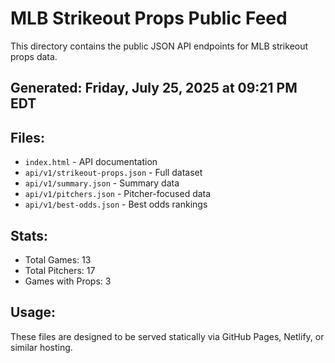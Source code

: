 # MLB Strikeout Props Public Feed

This directory contains the public JSON API endpoints for MLB strikeout props data.

## Generated: Friday, July 25, 2025 at 09:21 PM EDT

## Files:
- `index.html` - API documentation
- `api/v1/strikeout-props.json` - Full dataset
- `api/v1/summary.json` - Summary data
- `api/v1/pitchers.json` - Pitcher-focused data  
- `api/v1/best-odds.json` - Best odds rankings

## Stats:
- Total Games: 13
- Total Pitchers: 17
- Games with Props: 3

## Usage:
These files are designed to be served statically via GitHub Pages, Netlify, or similar hosting.

